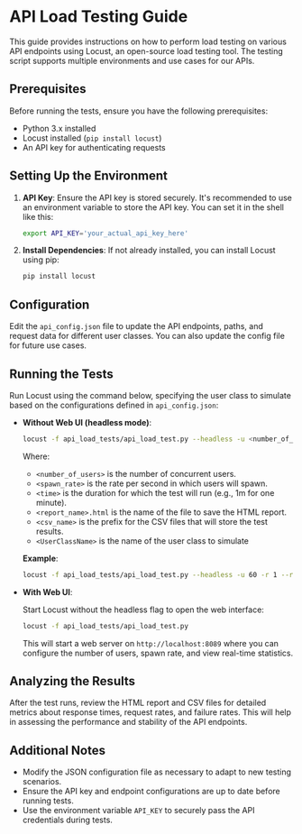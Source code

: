 # API Load Testing Guide

This guide provides instructions on how to perform load testing on various API endpoints using Locust, an open-source load testing tool. The testing script supports multiple environments and use cases for our APIs.

## Prerequisites

Before running the tests, ensure you have the following prerequisites:

- Python 3.x installed
- Locust installed (`pip install locust`)
- An API key for authenticating requests

## Setting Up the Environment

1. **API Key**: Ensure the API key is stored securely. It's recommended to use an environment variable to store the API key. You can set it in the shell like this:

    ```bash
    export API_KEY='your_actual_api_key_here'
    ```

2. **Install Dependencies**: If not already installed, you can install Locust using pip:
    
    ```bash
    pip install locust
    ```

## Configuration

Edit the `api_config.json` file to update the API endpoints, paths, and request data for different user classes. You can also update the config file for future use cases.

## Running the Tests

Run Locust using the command below, specifying the user class to simulate based on the configurations defined in `api_config.json`:

- **Without Web UI (headless mode)**:
    
    ```bash
    locust -f api_load_tests/api_load_test.py --headless -u <number_of_users> -r <spawn_rate> --run-time <time> --html <report_name>.html --csv <csv_name> <UserClassName>
    ```

    Where:
    - `<number_of_users>` is the number of concurrent users.
    - `<spawn_rate>` is the rate per second in which users will spawn.
    - `<time>` is the duration for which the test will run (e.g., 1m for one minute).
    - `<report_name>.html` is the name of the file to save the HTML report.
    - `<csv_name>` is the prefix for the CSV files that will store the test results.
    - `<UserClassName>` is the name of the user class to simulate

    **Example**:
    ```bash
    locust -f api_load_tests/api_load_test.py --headless -u 60 -r 1 --run-time 2m --html report.html --csv report BetaEmailTypeUser
    ```

- **With Web UI**:

    Start Locust without the headless flag to open the web interface:

    ```bash
    locust -f api_load_tests/api_load_test.py
    ```

    This will start a web server on `http://localhost:8089` where you can configure the number of users, spawn rate, and view real-time statistics.

## Analyzing the Results

After the test runs, review the HTML report and CSV files for detailed metrics about response times, request rates, and failure rates. This will help in assessing the performance and stability of the API endpoints.

## Additional Notes

- Modify the JSON configuration file as necessary to adapt to new testing scenarios.
- Ensure the API key and endpoint configurations are up to date before running tests.
- Use the environment variable `API_KEY` to securely pass the API credentials during tests.
